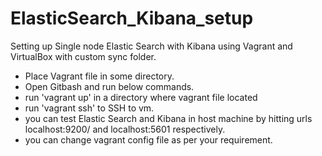# ElasticSearch_Kibana_setup
Setting up Single node Elastic Search with Kibana  using Vagrant and VirtualBox with custom sync folder.
* Place Vagrant file in some directory.
* Open Gitbash and run below commands.
* run 'vagrant up' in a directory where vagrant file located
* run 'vagrant ssh' to SSH to vm.
* you can test Elastic Search and Kibana in host machine by hitting urls localhost:9200/ and localhost:5601 respectively.
* you can change vagrant config file as per your requirement.

